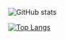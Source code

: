 
![GitHub stats](https://github-readme-stats.vercel.app/api?username=wtetsu&show_icons=true)

[![Top Langs](https://github-readme-stats.vercel.app/api/top-langs/?username=wtetsu&hide=javascript,html,css&langs_count=6&layout=compact)](https://github.com/wtetsu/github-readme-stats)
